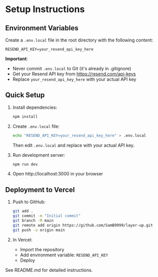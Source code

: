 # Setup Instructions

## Environment Variables

Create a `.env.local` file in the root directory with the following content:

```
RESEND_API_KEY=your_resend_api_key_here
```

**Important**: 
- Never commit `.env.local` to Git (it's already in .gitignore)
- Get your Resend API key from https://resend.com/api-keys
- Replace `your_resend_api_key_here` with your actual API key

## Quick Setup

1. Install dependencies:
   ```bash
   npm install
   ```

2. Create `.env.local` file:
   ```bash
   echo "RESEND_API_KEY=your_resend_api_key_here" > .env.local
   ```
   Then edit `.env.local` and replace with your actual API key.

3. Run development server:
   ```bash
   npm run dev
   ```

4. Open http://localhost:3000 in your browser

## Deployment to Vercel

1. Push to GitHub:
   ```bash
   git add .
   git commit -m "Initial commit"
   git branch -M main
   git remote add origin https://github.com/SamB9999/layer-up.git
   git push -u origin main
   ```

2. In Vercel:
   - Import the repository
   - Add environment variable: `RESEND_API_KEY`
   - Deploy

See README.md for detailed instructions.

